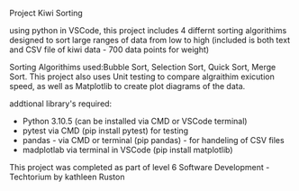 Project Kiwi Sorting

using python in VSCode, this project includes 4 differnt sorting algorithims designed to sort large ranges of data from low to high (included is both text and CSV file of kiwi data - 700 data points for weight)

Sorting Algorithims used:Bubble Sort, Selection Sort, Quick Sort, Merge Sort.
This project also uses Unit testing to compare algraithim exicution speed, as well as Matplotlib to create plot diagrams of the data.

addtional library's required:
- Python 3.10.5 (can be installed via CMD or VSCode terminal) 
- pytest via CMD (pip install pytest) for testing 
- pandas - via CMD or terminal (pip pandas) - for handeling of CSV files
- madplotlab via terminal in VSCode (pip install matplotlib)

This project was completed as part of level 6 Software Development - Techtorium by kathleen Ruston
